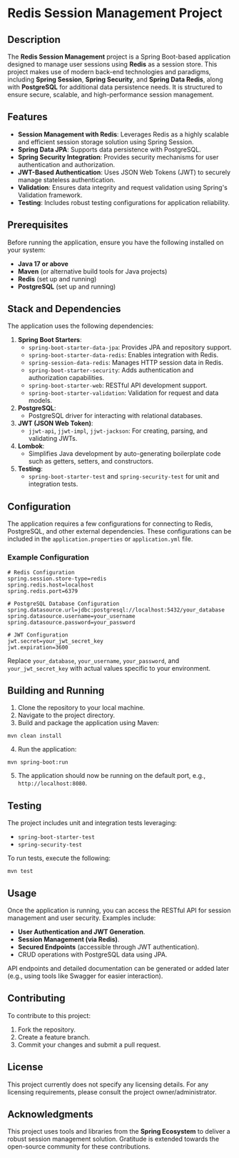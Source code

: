 # Redis Session Management Project

## Description
The **Redis Session Management** project is a Spring Boot-based application designed to manage user sessions using **Redis** as a session store. This project makes use of modern back-end technologies and paradigms, including **Spring Session**, **Spring Security**, and **Spring Data Redis**, along with **PostgreSQL** for additional data persistence needs. It is structured to ensure secure, scalable, and high-performance session management.

## Features
- **Session Management with Redis**: Leverages Redis as a highly scalable and efficient session storage solution using Spring Session.
- **Spring Data JPA**: Supports data persistence with PostgreSQL.
- **Spring Security Integration**: Provides security mechanisms for user authentication and authorization.
- **JWT-Based Authentication**: Uses JSON Web Tokens (JWT) to securely manage stateless authentication.
- **Validation**: Ensures data integrity and request validation using Spring's Validation framework.
- **Testing**: Includes robust testing configurations for application reliability.

## Prerequisites
Before running the application, ensure you have the following installed on your system:
- **Java 17 or above**
- **Maven** (or alternative build tools for Java projects)
- **Redis** (set up and running)
- **PostgreSQL** (set up and running)

## Stack and Dependencies
The application uses the following dependencies:
1. **Spring Boot Starters**:
    - `spring-boot-starter-data-jpa`: Provides JPA and repository support.
    - `spring-boot-starter-data-redis`: Enables integration with Redis.
    - `spring-session-data-redis`: Manages HTTP session data in Redis.
    - `spring-boot-starter-security`: Adds authentication and authorization capabilities.
    - `spring-boot-starter-web`: RESTful API development support.
    - `spring-boot-starter-validation`: Validation for request and data models.
2. **PostgreSQL**:
    - PostgreSQL driver for interacting with relational databases.
3. **JWT (JSON Web Token)**:
    - `jjwt-api`, `jjwt-impl`, `jjwt-jackson`: For creating, parsing, and validating JWTs.
4. **Lombok**:
    - Simplifies Java development by auto-generating boilerplate code such as getters, setters, and constructors.
5. **Testing**:
    - `spring-boot-starter-test` and `spring-security-test` for unit and integration tests.

## Configuration
The application requires a few configurations for connecting to Redis, PostgreSQL, and other external dependencies. These configurations can be included in the `application.properties` or `application.yml` file.

### Example Configuration
```properties
# Redis Configuration
spring.session.store-type=redis
spring.redis.host=localhost
spring.redis.port=6379

# PostgreSQL Database Configuration
spring.datasource.url=jdbc:postgresql://localhost:5432/your_database
spring.datasource.username=your_username
spring.datasource.password=your_password

# JWT Configuration
jwt.secret=your_jwt_secret_key
jwt.expiration=3600
```

Replace `your_database`, `your_username`, `your_password`, and `your_jwt_secret_key` with actual values specific to your environment.

## Building and Running
1. Clone the repository to your local machine.
2. Navigate to the project directory.
3. Build and package the application using Maven:
```shell script
mvn clean install
```
4. Run the application:
```shell script
mvn spring-boot:run
```
5. The application should now be running on the default port, e.g., `http://localhost:8080`.

## Testing
The project includes unit and integration tests leveraging:
- `spring-boot-starter-test`
- `spring-security-test`

To run tests, execute the following:
```shell script
mvn test
```

## Usage
Once the application is running, you can access the RESTful API for session management and user security. Examples include:
- **User Authentication and JWT Generation**.
- **Session Management (via Redis)**.
- **Secured Endpoints** (accessible through JWT authentication).
- CRUD operations with PostgreSQL data using JPA.

API endpoints and detailed documentation can be generated or added later (e.g., using tools like Swagger for easier interaction).

## Contributing
To contribute to this project:
1. Fork the repository.
2. Create a feature branch.
3. Commit your changes and submit a pull request.

## License
This project currently does not specify any licensing details. For any licensing requirements, please consult the project owner/administrator.

## Acknowledgments
This project uses tools and libraries from the **Spring Ecosystem** to deliver a robust session management solution. Gratitude is extended towards the open-source community for these contributions.
